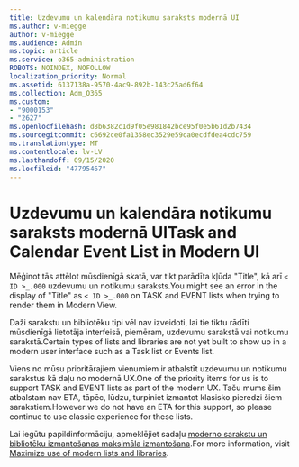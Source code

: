 ```yaml
---
title: Uzdevumu un kalendāra notikumu saraksts modernā UI
ms.author: v-miegge
author: v-miegge
ms.audience: Admin
ms.topic: article
ms.service: o365-administration
ROBOTS: NOINDEX, NOFOLLOW
localization_priority: Normal
ms.assetid: 6137138a-9570-4ac9-892b-143c25ad6f64
ms.collection: Adm_O365
ms.custom:
- "9000153"
- "2627"
ms.openlocfilehash: d8b6382c1d9f05e981842bce95f0e5b61d2b7434
ms.sourcegitcommit: c6692ce0fa1358ec3529e59ca0ecdfdea4cdc759
ms.translationtype: MT
ms.contentlocale: lv-LV
ms.lasthandoff: 09/15/2020
ms.locfileid: "47795467"
---
```

# <a name="task-and-calendar-event-list-in-modern-ui"></a><span data-ttu-id="153ac-102">Uzdevumu un kalendāra notikumu saraksts modernā UI</span><span class="sxs-lookup"><span data-stu-id="153ac-102">Task and Calendar Event List in Modern UI</span></span>

<span data-ttu-id="153ac-103">Mēģinot tās attēlot mūsdienīgā skatā, var tikt parādīta kļūda "Title", kā arī `< ID >_.000` uzdevumu un notikumu saraksts.</span><span class="sxs-lookup"><span data-stu-id="153ac-103">You might see an error in the display of "Title" as `< ID >_.000` on TASK and EVENT lists when trying to render them in Modern View.</span></span>

<span data-ttu-id="153ac-104">Daži sarakstu un bibliotēku tipi vēl nav izveidoti, lai tie tiktu rādīti mūsdienīgā lietotāja interfeisā, piemēram, uzdevumu sarakstā vai notikumu sarakstā.</span><span class="sxs-lookup"><span data-stu-id="153ac-104">Certain types of lists and libraries are not yet built to show up in a modern user interface such as a Task list or Events list.</span></span>

<span data-ttu-id="153ac-105">Viens no mūsu prioritārajiem vienumiem ir atbalstīt uzdevumu un notikumu sarakstus kā daļu no modernā UX.</span><span class="sxs-lookup"><span data-stu-id="153ac-105">One of the priority items for us is to support TASK and EVENT lists as part of the modern UX.</span></span> <span data-ttu-id="153ac-106">Taču mums šim atbalstam nav ETA, tāpēc, lūdzu, turpiniet izmantot klasisko pieredzi šiem sarakstiem.</span><span class="sxs-lookup"><span data-stu-id="153ac-106">However we do not have an ETA for this support, so please continue to use classic experience for these lists.</span></span>

<span data-ttu-id="153ac-107">Lai iegūtu papildinformāciju, apmeklējiet sadaļu [moderno sarakstu un bibliotēku izmantošanas maksimāla izmantošana](https://docs.microsoft.com/sharepoint/dev/transform/modernize-userinterface-lists-and-libraries).</span><span class="sxs-lookup"><span data-stu-id="153ac-107">For more information, visit [Maximize use of modern lists and libraries](https://docs.microsoft.com/sharepoint/dev/transform/modernize-userinterface-lists-and-libraries).</span></span>
